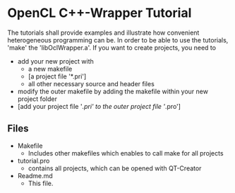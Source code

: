 OpenCL C++-Wrapper Tutorial
==================

The tutorials shall provide examples and illustrate how convenient heterogeneous programming can be. In order to be able to use the tutorials, 'make' the 'libOclWrapper.a'. If you want to create projects, you need to 

* add your new project with
	* a new makefile
	* [a project file '*.pri']
	* all other necessary source and header files
* modify the outer makefile by adding the makefile within your new project folder
* [add your project file '*.pri' to the outer project file '*.pro']


Files
--------------
* Makefile
	* Includes other makefiles which enables to call make for all projects
* tutorial.pro
	* contains all projects, which can be opened with QT-Creator
* Readme.md
	* This file.
